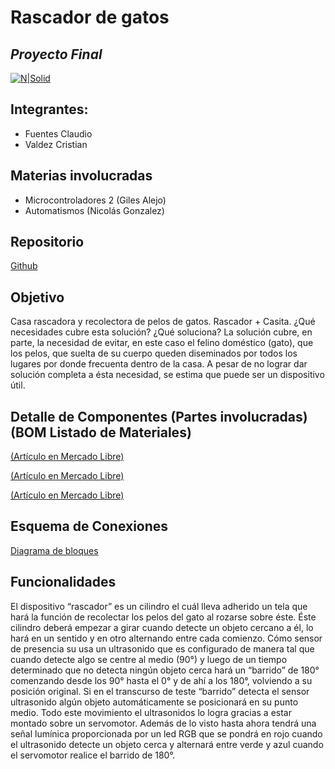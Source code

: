 # Rascador de gatos
## _Proyecto Final_

[![N|Solid](https://ites.edu.ar/static/media/carreras_desarrollo.b8ce5469.png)](https://ites.edu.ar/)

## Integrantes:
- Fuentes Claudio
- Valdez Cristian

## Materias involucradas

- 	Microcontroladores 2 (Giles Alejo)
- 	Automatismos (Nicolás Gonzalez)
## Repositorio

[Github](https://github.com/ludotec/rascadorGatos) 

## Objetivo
Casa rascadora y recolectora de pelos de gatos. Rascador + Casita.
¿Qué necesidades cubre esta solución? ¿Qué soluciona?
La solución cubre, en parte, la necesidad de evitar, en este caso el felino doméstico (gato), que los pelos, que suelta de su cuerpo queden diseminados por todos los lugares por donde frecuenta dentro de la casa.
A pesar de no lograr dar solución completa a ésta necesidad, se estima que puede ser un dispositivo útil. 

## Detalle de Componentes (Partes involucradas) (BOM Listado de Materiales)
[(Artículo en Mercado Libre)](https://articulo.mercadolibre.com.ar/MLA-1117400769-kit-rueda-goma-reforzada-x-1-motor-dc-x-1-arduino-robot-_JM#position=1&search_layout=grid&type=item&tracking_id=3bcd98ec-033f-4c57-b730-e3c753356b53)

[(Artículo en Mercado Libre)](https://http2.mlstatic.com/D_NQ_NP_2X_941005-MLA48687765989_122021-F.webp)

[(Artículo en Mercado Libre)](https://articulo.mercadolibre.com.ar/MLA-796291505-mg946r-servo-motor-13kg-de-torque-analogico-peso-55g-arduino-_JM#position=21&search_layout=stack&type=item&tracking_id=41a53a0c-7dd9-496f-b07a-8047530357fb )

## Esquema de Conexiones
[Diagrama de bloques](https://viewer.diagrams.net/index.html?tags=%7B%7D&highlight=0000ff&edit=_blank&layers=1&nav=1#G1ODBJNGU0AkzFuhb3Jwiyq83-Gv0gccjW)

## Funcionalidades


El dispositivo “rascador” es un cilindro el cuál lleva adherido un tela que hará la función de recolectar los pelos del gato al rozarse sobre éste. Éste cilindro deberá empezar a girar cuando detecte un objeto cercano a él, lo hará en un sentido y en otro alternando entre cada comienzo. Cómo sensor de presencia su usa un ultrasonido que es configurado de manera tal que cuando detecte algo se centre al medio (90°) y luego de un tiempo determinado que no detecta ningún objeto cerca hará un “barrido” de 180° comenzando desde los 90° hasta el 0° y de ahí a los 180°, volviendo a su posición original. Si en el transcurso de teste “barrido” detecta el sensor ultrasonido algún objeto automáticamente se posicionará en su punto medio. Todo este movimiento el ultrasonidos lo logra gracias a estar montado sobre un servomotor.
Además de lo visto hasta ahora tendrá una señal lumínica proporcionada por un led RGB que se pondrá en rojo cuando el ultrasonido detecte un objeto cerca y alternará entre verde y azul cuando el servomotor realice el barrido de 180°. 

